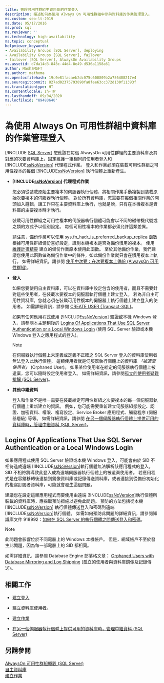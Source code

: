 ```yaml
---
title: 管理可用性群組中資料庫的作業登入
description: 描述如何為使用 Always On 可用性群組中參與資料庫的作業管理登入。
ms.custom: seo-lt-2019
ms.date: 05/17/2016
ms.prod: sql
ms.reviewer: ''
ms.technology: high-availability
ms.topic: conceptual
helpviewer_keywords:
- Availability Groups [SQL Server], deploying
- Availability Groups [SQL Server], failover
- failover [SQL Server], AlwaysOn Availability Groups
ms.assetid: d7da14d3-848c-44d4-8e49-d536a1158a61
author: MashaMSFT
ms.author: mathoma
ms.openlocfilehash: 19c0e81facaeb2dc075c600809b2a756488217e4
ms.sourcegitcommit: 827ad02375793090fa8fee63cc372d130f11393f
ms.translationtype: HT
ms.contentlocale: zh-TW
ms.lasthandoff: 09/04/2020
ms.locfileid: "89480640"
---
```

# <a name="manage-logins-for-jobs-using-databases-in-an-always-on-availability-group"></a>為使用 Always On 可用性群組中資料庫的作業管理登入
[!INCLUDE [SQL Server](../../../includes/applies-to-version/sqlserver.md)]
  您應該在每個 AlwaysOn 可用性群組的主要資料庫及其對應的次要資料庫上，固定維護一組相同的使用者登入和 [!INCLUDE[ssNoVersion](../../../includes/ssnoversion-md.md)] 代理程式作業。 登入和作業必須在裝載可用性群組之可用性複本的每個 [!INCLUDE[ssNoVersion](../../../includes/ssnoversion-md.md)] 執行個體上重新產生。  
  
-   **[!INCLUDE[ssNoVersion](../../../includes/ssnoversion-md.md)] 代理程式作業**  
  
     您必須從裝載原始主要複本的伺服器執行個體，將相關作業手動複製到裝載原始次要複本的伺服器執行個體。 對於所有資料庫，您需要在每個相關作業的開頭加入邏輯，讓工作只在主要資料庫上執行，也就是說，只有在本機複本是資料庫的主要複本時才執行。  
  
     裝載可用性群組之可用性複本的伺服器執行個體可能會以不同的磁帶機代號或之類的方式予以個別設定。 每個可用性複本的作業都必須允許這類差異。  
  
     請注意，備份作業可以使用 [sys.fn_hadr_is_preferred_backup_replica](../../../relational-databases/system-functions/sys-fn-hadr-backup-is-preferred-replica-transact-sql.md) 函數根據可用性群組備份喜好設定，識別本機複本是否為備份慣用的複本。 使用 [維護計畫精靈](../../../relational-databases/maintenance-plans/use-the-maintenance-plan-wizard.md) 建立的備份作業原本使用此函數。 至於其他備份作業，我們建議您使用此函數做為備份作業中的條件，如此備份作業就只會在慣用複本上執行。 如需詳細資訊，請參閱 [使用中次要：在次要複本上備份 &#40;AlwaysOn 可用性群組&#41;](../../../database-engine/availability-groups/windows/active-secondaries-backup-on-secondary-replicas-always-on-availability-groups.md)。  
  
-   **登入**  
  
     如果您要使用自主資料庫，可以在資料庫中設定包含的使用者，而且不需要針對這些使用者，在裝載次要複本的伺服器執行個體上建立登入。 若為非自主可用性資料庫，您就必須在裝載可用性複本的伺服器上執行個體上建立登入的使用者。 如需詳細資訊，請參閱 [CREATE USER &#40;Transact-SQL&#41;](../../../t-sql/statements/create-user-transact-sql.md)。  
  
     如果有任何應用程式使用 [!INCLUDE[ssNoVersion](../../../includes/ssnoversion-md.md)] 驗證或本機 Windows 登入，請參閱本主題稍後的 [Logins Of Applications That Use SQL Server Authentication or a Local Windows Login](../../../database-engine/availability-groups/windows/logins-and-jobs-for-availability-group-databases.md#SSauthentication) (使用 SQL Server 驗證或本機 Windows 登入之應用程式的登入)。  
  
    > [!NOTE]  
    >  在伺服器執行個體上未定義或定義不正確之 SQL Server 登入的資料庫使用者無法登入此執行個體。 這類使用者就是伺服器執行個體上的資料庫 *「被遺棄使用者」* (Orphaned User)。 如果某位使用者在給定的伺服器執行個體上被遺棄，您可以隨時設定使用者登入。 如需詳細資訊，請參閱[孤立的使用者疑難排解 &#40;SQL Server&#41;](../../../sql-server/failover-clusters/troubleshoot-orphaned-users-sql-server.md)。  
  
-   **其他中繼資料**  
  
     登入和作業不是唯一需要在裝載給定可用性群組之次要複本的每一個伺服器執行個體上重新建立的資訊。 例如，您可能需要重新建立伺服器組態設定、認證、加密資料、權限、複寫設定、Service Broker 應用程式、觸發程序 (伺服器層級) 等等。 如需詳細資訊，請參閱 [在另一個伺服器執行個體上提供可用的資料庫時，管理中繼資料 &#40;SQL Server&#41;](../../../relational-databases/databases/manage-metadata-when-making-a-database-available-on-another-server.md)。  
  
##  <a name="logins-of-applications-that-use-sql-server-authentication-or-a-local-windows-login"></a><a name="SSauthentication"></a> Logins Of Applications That Use SQL Server Authentication or a Local Windows Login  
 如果應用程式使用 SQL Server 驗證或本機 Windows 登入，可能會由於 SID 不相符造成遠端 [!INCLUDE[ssNoVersion](../../../includes/ssnoversion-md.md)]執行個體無法解析該應用程式的登入。 SID 不相符將導致此登入成為遠端伺服器執行個體上的被遺棄使用者。 若應用程式是在容錯移轉後連接到鏡像資料庫或記錄傳送資料庫，或者連接到從備份初始化的複寫訂閱者資料庫，可能就會發生這個問題。  
  
 建議您在設定這類應用程式而要使用由遠端 [!INCLUDE[ssNoVersion](../../../includes/ssnoversion-md.md)]執行個體所裝載的資料庫時，應採取預防措施以避免此問題。 預防的方法包括從本機 [!INCLUDE[ssNoVersion](../../../includes/ssnoversion-md.md)] 執行個體傳送登入和密碼到遠端 [!INCLUDE[ssNoVersion](../../../includes/ssnoversion-md.md)]執行個體。 如需如何預防此問題的詳細資訊，請參閱知識庫文件 918992：[如何在 SQL Server 的執行個體之間傳送登入和密碼](https://support.microsoft.com/kb/918992/)。  
  
> [!NOTE]  
>  此問題會影響位於不同電腦上的 Windows 本機帳戶。 但是，網域帳戶不至於發生此問題，因為每一部電腦上的 SID 都相同。  
  
 如需詳細資訊，請參閱 Database Engine 部落格文章： [Orphaned Users with Database Mirroring and Log Shipping](https://docs.microsoft.com/archive/blogs/sqlserverfaq/orphaned-users-with-database-mirroring-and-log-shipping) (孤立的使用者與資料庫鏡像及記錄傳送)。  
  
##  <a name="related-tasks"></a><a name="RelatedTasks"></a> 相關工作  
  
-   [建立登入](../../../relational-databases/security/authentication-access/create-a-login.md)  
  
-   [建立資料庫使用者](../../../relational-databases/security/authentication-access/create-a-database-user.md)。  
  
-   [建立作業](../../../ssms/agent/create-a-job.md)  
  
-   [在另一個伺服器執行個體上提供可用的資料庫時，管理中繼資料 &#40;SQL Server&#41;](../../../relational-databases/databases/manage-metadata-when-making-a-database-available-on-another-server.md)  
  
## <a name="see-also"></a>另請參閱  
 [AlwaysOn 可用性群組概觀 &#40;SQL Server&#41;](../../../database-engine/availability-groups/windows/overview-of-always-on-availability-groups-sql-server.md)   
 [自主資料庫](../../../relational-databases/databases/contained-databases.md)   
 [建立作業](../../../ssms/agent/create-jobs.md)  
  
  
